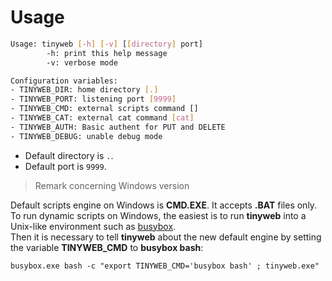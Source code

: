 # Usage

```bash
Usage: tinyweb [-h] [-v] [[directory] port]
        -h: print this help message
        -v: verbose mode

Configuration variables:
- TINYWEB_DIR: home directory [.]
- TINYWEB_PORT: listening port [9999]
- TINYWEB_CMD: external scripts command []
- TINYWEB_CAT: external cat command [cat]
- TINYWEB_AUTH: Basic authent for PUT and DELETE
- TINYWEB_DEBUG: unable debug mode
```

* Default directory is ```.```.
* Default port is ```9999```.

> Remark concerning Windows version

Default scripts engine on Windows is **CMD.EXE**. It accepts **.BAT** files only.  
To run dynamic scripts on Windows, the easiest is to run **tinyweb** into a Unix-like environment such as [busybox](https://frippery.org/busybox/).  
Then it is necessary to tell **tinyweb** about the new default engine by setting the variable **TINYWEB_CMD** to **busybox bash**:

    busybox.exe bash -c "export TINYWEB_CMD='busybox bash' ; tinyweb.exe"
